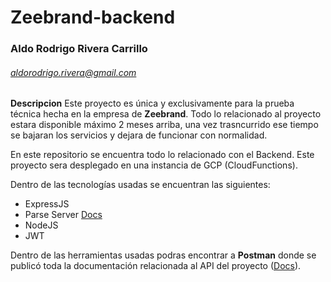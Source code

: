 # Zeebrand-backend

### Aldo Rodrigo Rivera Carrillo
###### aldorodrigo.rivera@gmail.com

**Descripcion**
Este proyecto es única y exclusivamente para la prueba técnica hecha en la empresa de **Zeebrand**. Todo lo relacionado al proyecto estara disponible máximo 2 meses arriba, una vez trasncurrido ese tiempo se bajaran los servicios y dejara de funcionar con normalidad.

En este repositorio se encuentra todo lo relacionado con el Backend. Este proyecto sera desplegado en una instancia de GCP (CloudFunctions).

Dentro de las tecnologías usadas se encuentran las siguientes:
- ExpressJS
- Parse Server [Docs](https://docs.parseplatform.org/js/guide/#signing-up "Here")
- NodeJS
- JWT

Dentro de las herramientas usadas podras encontrar a **Postman** donde se publicó toda la documentación relacionada al API del proyecto ([Docs](https://documenter.getpostman.com/view/2644356/Tzz4SKfR "Docs")).

